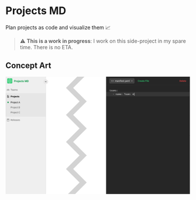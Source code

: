# Projects MD

Plan projects as code and visualize them :chart_with_upwards_trend:

> :warning: **This is a work in progress**: I work on this side-project in my spare time. There is no ETA.

## Concept Art

![Concept Art](concept.png)
